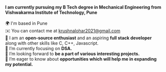 <strong>I am currently pursuing my B Tech degree in Mechanical Engineering from Vishwakarma Institute of Technology, Pune </strong>
<br> <br>
🌍  I'm based in Pune <br>
✉️  You can contact me at krushnalohar2021@gmail.com <br>
🧠 I am an <strong>open-source enthusiast</strong> and an aspiring <strong>full stack developer</strong> along with other skills like C, C++, Javascript. <br>
🌱 I’m currently focusing on <strong>DSA. </strong> <br>
👯 I’m looking forward to <strong>be a part of various interesting projects.</strong> <br>
🤝 I’m eager to know about <strong>opportunities which will help me in expanding my potential.</strong> <br>
